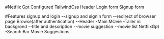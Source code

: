 #Netflix Gpt
Configured TailwindCss
Header
Login form
Signup form

#Features
signup and login
  --signup and signin form
  --redirect of browser page
Browse(after authentication)
--Header
  -Main MOvie
            -Tailer in backgrond
            --title and description
            --movie suggestion
                 --movie list
NetflixGpt
  -Search Bar
  Movie Suggestions                 